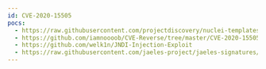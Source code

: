 ```yaml
---
id: CVE-2020-15505
pocs:
  - https://raw.githubusercontent.com/projectdiscovery/nuclei-templates/master/cves/2020/CVE-2020-15505.yaml
  - https://github.com/iamnoooob/CVE-Reverse/tree/master/CVE-2020-15505
  - https://github.com/welk1n/JNDI-Injection-Exploit
  - https://raw.githubusercontent.com/jaeles-project/jaeles-signatures/master/cves/mobileiron-rce-cve-2020-15505.yaml  - https://raw.githubusercontent.com/rapid7/metasploit-framework/master/modules/exploits/linux/http/mobileiron_mdm_hessian_rce.rb
---
```

